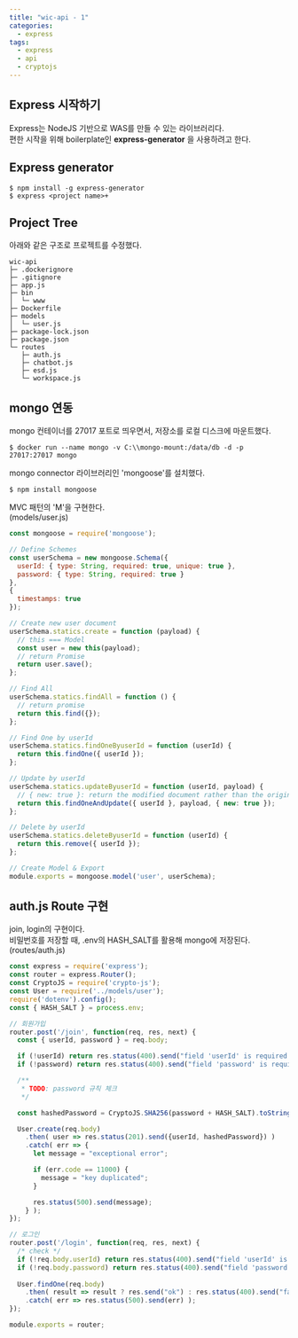 ```yaml
---
title: "wic-api - 1"
categories: 
  - express
tags:
  - express
  - api
  - cryptojs
---
```


## Express 시작하기
Express는 NodeJS 기반으로 WAS를 만들 수 있는 라이브러리다.  
편한 시작을 위해 boilerplate인 **express-generator** 을 사용하려고 한다.  

## Express generator
```
$ npm install -g express-generator
$ express <project name>+
```

## Project Tree
아래와 같은 구조로 프로젝트를 수정했다.  
```
wic-api
├─ .dockerignore
├─ .gitignore
├─ app.js
├─ bin
│  └─ www
├─ Dockerfile
├─ models
│  └─ user.js
├─ package-lock.json
├─ package.json
└─ routes
   ├─ auth.js
   ├─ chatbot.js
   ├─ esd.js
   └─ workspace.js
```
## mongo 연동
mongo 컨테이너를 27017 포트로 띄우면서, 저장소를 로컬 디스크에 마운트했다.
```
$ docker run --name mongo -v C:\\mongo-mount:/data/db -d -p 27017:27017 mongo
```
  
mongo connector 라이브러리인 'mongoose'를 설치했다.
```
$ npm install mongoose
```
  
MVC 패턴의 'M'을 구현한다.  
(models/user.js)  
``` javascript  
const mongoose = require('mongoose');

// Define Schemes
const userSchema = new mongoose.Schema({
  userId: { type: String, required: true, unique: true },
  password: { type: String, required: true }
},
{
  timestamps: true
});

// Create new user document
userSchema.statics.create = function (payload) {
  // this === Model
  const user = new this(payload);
  // return Promise
  return user.save();
};

// Find All
userSchema.statics.findAll = function () {
  // return promise
  return this.find({});
};

// Find One by userId
userSchema.statics.findOneByuserId = function (userId) {
  return this.findOne({ userId });
};

// Update by userId
userSchema.statics.updateByuserId = function (userId, payload) {
  // { new: true }: return the modified document rather than the original. defaults to false
  return this.findOneAndUpdate({ userId }, payload, { new: true });
};

// Delete by userId
userSchema.statics.deleteByuserId = function (userId) {
  return this.remove({ userId });
};

// Create Model & Export
module.exports = mongoose.model('user', userSchema);
```

## auth.js Route 구현
join, login의 구현이다.  
비밀번호를 저장할 때, .env의 HASH_SALT를 활용해 mongo에 저장된다.  
(routes/auth.js)  
``` javascript
const express = require('express');
const router = express.Router();
const CryptoJS = require('crypto-js');
const User = require('../models/user');
require('dotenv').config();
const { HASH_SALT } = process.env;

// 회원가입
router.post('/join', function(req, res, next) {
  const { userId, password } = req.body;

  if (!userId) return res.status(400).send("field 'userId' is required.");
  if (!password) return res.status(400).send("field 'password' is required.");

  /**
   * TODO: password 규칙 체크
   */

  const hashedPassword = CryptoJS.SHA256(password + HASH_SALT).toString();

  User.create(req.body)
    .then( user => res.status(201).send({userId, hashedPassword}) )
    .catch( err => {
      let message = "exceptional error";

      if (err.code == 11000) {
        message = "key duplicated";
      }

      res.status(500).send(message);
    } );
});

// 로그인
router.post('/login', function(req, res, next) {
  /* check */
  if (!req.body.userId) return res.status(400).send("field 'userId' is required.");
  if (!req.body.password) return res.status(400).send("field 'password' is required.");
  
  User.findOne(req.body)
    .then( result => result ? res.send("ok") : res.status(400).send("fail") )
    .catch( err => res.status(500).send(err) );
});

module.exports = router;
```